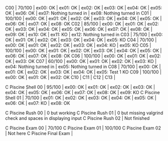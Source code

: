 C00 |  70/100 | ex00: OK | ex01: OK | ex02: OK | ex03: OK | ex04: OK | ex05: OK | ex06: OK | ex07: Nothing turned in | ex08: Nothing turned in
C01 | 100/100 |  ex00: OK | ex01: OK | ex02: OK | ex03: OK | ex04: OK | ex05: OK | ex06: OK | ex07: OK | ex08: OK
C02 |   85/100 | ex00: OK | ex01: OK | ex02: OK | ex03: OK | ex04: OK | ex05: OK | ex06: OK | ex07: OK | ex08: OK | ex09: OK | ex10: OK | ex11: KO | ex12: Nothing turned in
C03 |  75/100 | ex00: OK | ex01: OK | ex02: OK | ex03: OK | ex04: OK | ex05: KO
C04 |  70/100 | ex00: OK | ex01: OK | ex02: OK | ex03: OK | ex04: KO | ex05: KO
C05 | 100/100 | ex00: OK | ex01: OK | ex02: OK | ex03: OK | ex04: OK | ex05: OK | ex06: OK | ex07: OK | ex08: OK
C06 | 100/100 | ex00: OK | ex01: OK | ex02: OK | ex03: OK
C07 |  60/100 | ex00: OK | ex01: OK | ex02: OK | ex03: KO | ex04: Nothing turned in | ex05: Nothing turned in
C08 |  70/100 | ex00: OK | ex01: OK | ex02: OK | ex03: OK | ex04: OK | ex05: Test 1 KO
C09 | 100/100 | ex00: OK | ex01: OK | ex02: OK
C10 |
C11 |
C12 |
C13 |

C Piscine Shell 00 | 95/100 | ex00: OK | ex01: OK | ex02: OK | ex03: OK | ex04: OK | ex05: OK | ex06: OK | ex07: OK | ex08: OK | ex09: KO
C Piscine Shell 01 | 70/100 | ex01: OK | ex02: OK | ex03: OK | ex04: OK | ex05: OK | ex06: OK | ex07: KO | ex08: OK


C Piscine Rush 00 | 0 but working
C Piscine Rush 01 | 0 but missing valgrind check and spaces in displaying input
C Piscine Rush 02 | Not finished

C Piscine Exam 00    |  70/100
C Piscine Exam 01    | 100/100
C Piscine Exam 02    | Not here
C Piscine Final Exam | 
